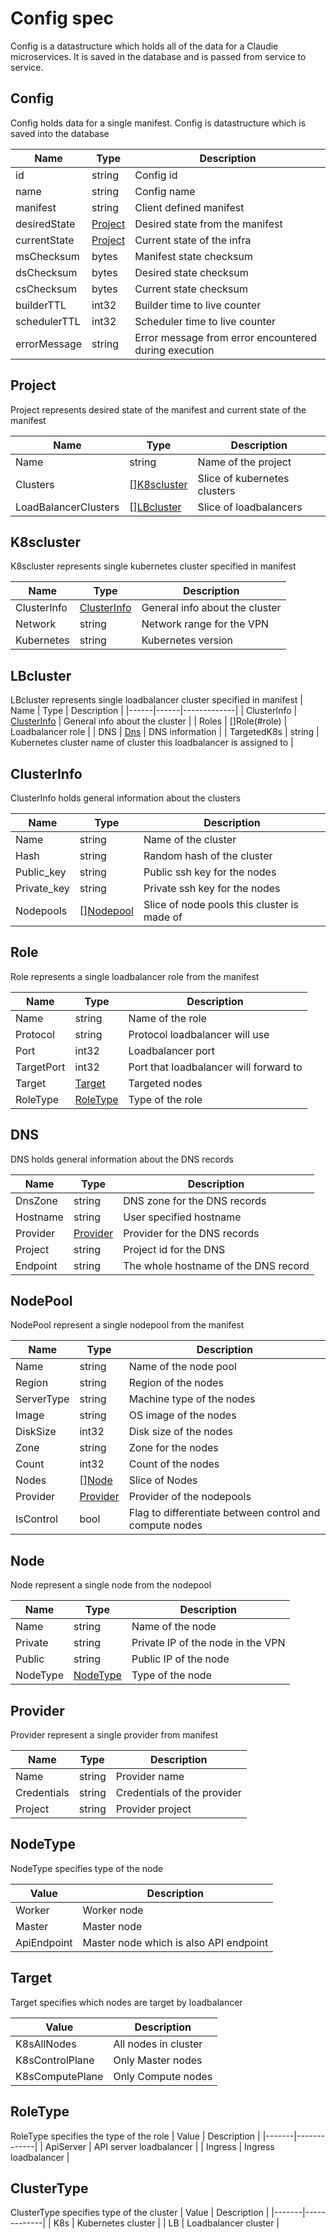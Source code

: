 # Config spec
Config is a datastructure which holds all of the data for a Claudie microservices. It is saved in the database and is passed from service to service.

## Config
Config holds data for a single manifest. Config is datastructure which is saved into the database 

  | Name | Type | Description |
  |------|------|-------------|
  | id | string | Config id |
  | name | string | Config name |
  | manifest | string | Client defined manifest|
  | desiredState | [Project](#project) | Desired state from the manifest |
  | currentState | [Project](#project) | Current state of the infra |
  | msChecksum | bytes | Manifest state checksum |
  | dsChecksum | bytes | Desired state checksum |
  | csChecksum | bytes | Current state checksum |
  | builderTTL | int32 | Builder time to live counter |
  | schedulerTTL | int32 | Scheduler time to live counter |
  | errorMessage | string | Error message from error encountered during execution |

## Project
Project represents desired state of the manifest and current state of the manifest

  | Name | Type | Description |
  |------|------|-------------|
  | Name | string | Name of the project |
  | Clusters | [][K8scluster](#k8scluster) | Slice of kubernetes clusters |
  | LoadBalancerClusters | [][LBcluster](#lbcluster) | Slice of loadbalancers |

## K8scluster
K8scluster represents single kubernetes cluster specified in manifest

  | Name | Type | Description |
  |------|------|-------------|
  | ClusterInfo | [ClusterInfo](#clusterinfo) | General info about the cluster |
  | Network | string | Network range for the VPN |
  | Kubernetes | string | Kubernetes version |

## LBcluster
LBcluster represents single loadbalancer cluster specified in manifest
  | Name | Type | Description |
  |------|------|-------------|
  | ClusterInfo | [ClusterInfo](#clusterinfo) | General info about the cluster |
  | Roles | []Role(#role) | Loadbalancer role |
  | DNS | [Dns](#dns) | DNS information |
  | TargetedK8s | string | Kubernetes cluster name of cluster this loadbalancer is assigned to |

## ClusterInfo
ClusterInfo holds general information about the clusters

  | Name | Type | Description |
  |------|------|-------------|
  | Name | string | Name of the cluster |
  | Hash | string | Random hash of the cluster |
  | Public_key | string | Public ssh key for the nodes |
  | Private_key | string | Private ssh key for the nodes |
  | Nodepools | [][Nodepool](#nodepool) | Slice of node pools this cluster is made of |

## Role
Role represents a single loadbalancer role from the manifest

  | Name | Type | Description |
  |------|------|-------------|
  | Name | string | Name of the role |
  | Protocol | string | Protocol loadbalancer will use |
  | Port | int32 | Loadbalancer port |
  | TargetPort | int32 | Port that loadbalancer will forward to |
  | Target | [Target](#target) | Targeted nodes |
  | RoleType | [RoleType](#roletype) | Type of the role |

## DNS
DNS holds general information about the DNS records

  | Name | Type | Description |
  |------|------|-------------|
  | DnsZone | string | DNS zone for the DNS records |
  | Hostname | string | User specified hostname |
  | Provider | [Provider](#provider) | Provider for the DNS records |
  | Project | string | Project id for the DNS |
  | Endpoint | string | The whole hostname of the DNS record |

## NodePool
NodePool represent a single nodepool from the manifest

  | Name | Type | Description |
  |------|------|-------------|
  | Name | string | Name of the node pool |
  | Region | string | Region of the nodes |
  | ServerType | string | Machine type of the nodes |
  | Image | string | OS image of the nodes |
  | DiskSize | int32 | Disk size of the nodes |
  | Zone | string | Zone for the nodes |
  | Count | int32 | Count of the nodes |
  | Nodes | [][Node](#node) | Slice of Nodes |
  | Provider | [Provider](#provider) | Provider of the nodepools |
  | IsControl | bool | Flag to differentiate between control and compute nodes |

## Node
Node represent a single node from the nodepool

  | Name | Type | Description |
  |------|------|-------------|
  | Name | string | Name of the node |
  | Private | string | Private IP of the node in the VPN |
  | Public | string | Public IP of the node |
  | NodeType | [NodeType](#nodetype) | Type of the node |
  
## Provider
Provider represent a single provider from manifest

  | Name | Type | Description |
  |------|------|-------------|
  | Name | string | Provider name |
  | Credentials | string | Credentials of the provider |
  | Project | string | Provider project |

## NodeType
NodeType specifies type of the node

  | Value | Description |
  |-------|-------------|
  | Worker | Worker node |
  | Master | Master node |
  | ApiEndpoint | Master node which is also API endpoint |

## Target
Target specifies which nodes are target by loadbalancer

  | Value | Description |
  |-------|-------------|
  | K8sAllNodes | All nodes in cluster |
  | K8sControlPlane | Only Master nodes |
  | K8sComputePlane | Only Compute nodes |

## RoleType
RoleType specifies the type of the role
  | Value | Description |
  |-------|-------------|
  | ApiServer | API server loadbalancer |
  | Ingress | Ingress loadbalancer | 

## ClusterType
ClusterType specifies type of the cluster
  | Value | Description |
  |-------|-------------|
  | K8s | Kubernetes cluster |
  | LB | Loadbalancer cluster |